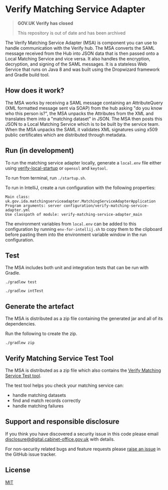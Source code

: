 # Verify Matching Service Adapter

>**GOV.UK Verify has closed**
>
>This repository is out of date and has been archived

The Verify Matching Service Adapter (MSA) is component you can use to handle communication with the Verify hub. The MSA converts the SAML message received from the Hub into JSON data that is then passed onto a Local Matching Service and vice versa. It also handles the encryption, decryption, and signing of the SAML messages. It is a stateless Web Service that runs on Java 8 and was built using the Dropwizard framework and Gradle build tool.

## How does it work?

The MSA works by receiving a SAML message containing an AttributeQuery (XML formatted message sent via SOAP) from the hub asking "do you know who this person is?", the MSA unpacks the Attributes from the XML and translates them into a "matching dataset" in JSON.  The MSA then posts this JSON to a Local Matching Service which is to be built by the service team.  When the MSA unpacks the SAML it validates XML signatures using x509 public certificates which are distributed through metadata.

## Run (in development)

To run the matching service adapter locally, generate a `local.env` file either using [verify-local-startup](https://github.com/alphagov/verify-local-startup) or `openssl` and `keytool`.

To run from terminal, run `./startup.sh`.

To run in IntelliJ, create a run configuration with the following properties:
```
Main class: uk.gov.ida.matchingserviceadapter.MatchingServiceAdapterApplication
Program arguments: server configuration/verify-matching-service-adapter.yml
Use classpath of module: verify-matching-service-adapter_main
```

The environment variables from `local.env` can be added to this configuration by running `env-for-intellij.sh` to copy them to the clipboard before pasting them into the environment variable window in the run configuration.

## Test

The MSA includes both unit and integration tests that can be run with Gradle.

`./gradlew test`

`./gradlew intTest`

## Generate the artefact

The MSA is distributed as a zip file containing the generated jar and all of its dependencies.

Run the following to create the zip.

`./gradlew zip`


Verify Matching Service Test Tool
---------------------------------
The MSA is distributed as a zip file which also contains the [Verify Matching Service Test tool](https://github.com/alphagov/verify-matching-service-adapter/tree/master/verify-matching-service-test-tool).

The test tool helps you check your matching service can:

* handle matching datasets
* find and match records correctly
* handle matching failures

## Support and responsible disclosure

If you think you have discovered a security issue in this code please email [disclosure@digital.cabinet-office.gov.uk](mailto:disclosure@digital.cabinet-office.gov.uk) with details.

For non-security related bugs and feature requests please [raise an issue](https://github.com/alphagov/verify-matching-service-adapter/issues/new) in the GitHub issue tracker.

## License

[MIT](https://github.com/alphagov/verify-matching-service-adapter/blob/master/LICENCE)
